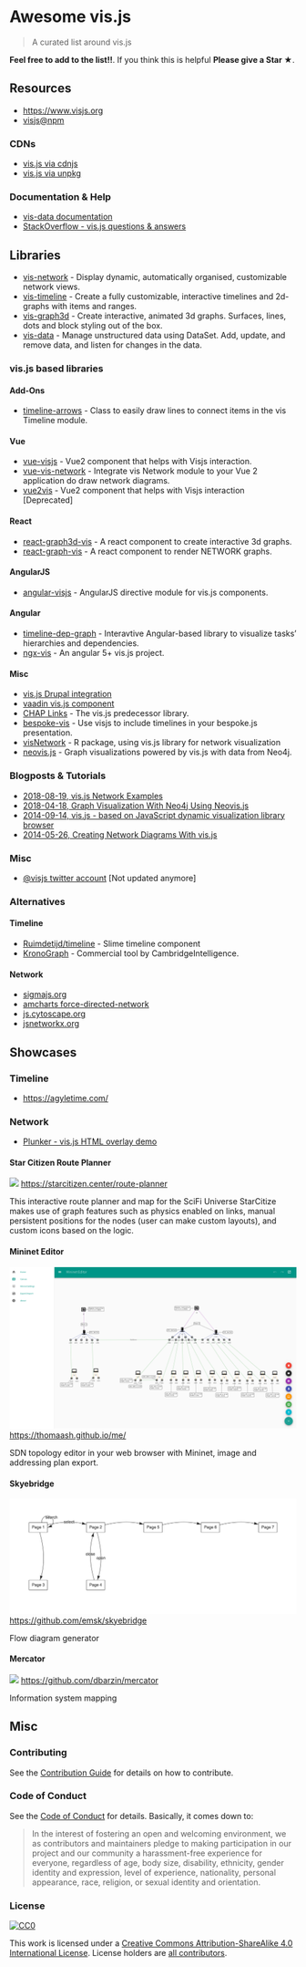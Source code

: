 # Awesome vis.js
> A curated list around vis.js

**Feel free to add to the list!!**. If you think this is helpful **Please give a Star ★**.

## Resources

- https://www.visjs.org
- [visjs@npm](https://www.npmjs.com/org/visjs)

### CDNs

- [vis.js via cdnjs](https://cdnjs.com/libraries/vis)
- [vis.js via unpkg](https://unpkg.com/vis)

### Documentation & Help

- [vis-data documentation](https://visjs.github.io/vis-data/)
- [StackOverflow - vis.js questions & answers](https://stackoverflow.com/questions/tagged/vis.js)

## Libraries

- [vis-network](https://github.com/visjs/vis-network) - Display dynamic, automatically organised, customizable network views.
- [vis-timeline](https://github.com/visjs/vis-timeline) - Create a fully customizable, interactive timelines and 2d-graphs with items and ranges.
- [vis-graph3d](https://github.com/visjs/vis-graph3d) - Create interactive, animated 3d graphs. Surfaces, lines, dots and block styling out of the box.
- [vis-data](https://github.com/visjs/vis-data) - Manage unstructured data using DataSet. Add, update, and remove data, and listen for changes in the data.

### vis.js based libraries

#### Add-Ons
- [timeline-arrows](https://github.com/javdome/timeline-arrows) - Class to easily draw lines to connect items in the vis Timeline module.     

#### Vue
- [vue-visjs](https://www.npmjs.com/package/vue-visjs) - Vue2 component that helps with Visjs interaction.
- [vue-vis-network](https://github.com/r3code/vue-vis-network) - Integrate vis Network module to your Vue 2 application do draw network diagrams.
- [vue2vis](https://www.npmjs.com/package/vue2vis) - Vue2 component that helps with Visjs interaction [Deprecated]

#### React
- [react-graph3d-vis](https://github.com/auquan/react-graph3d-vis) - A react component to create interactive 3d graphs.
- [react-graph-vis](https://github.com/crubier/react-graph-vis) - A react component to render NETWORK graphs.

#### AngularJS
- [angular-visjs](https://github.com/visjs/angular-visjs) - AngularJS directive module for vis.js components.

#### Angular
- [timeline-dep-graph](https://github.com/SarAhmed/timeline-dep-graph) - Interavtive Angular-based library to visualize tasks’ hierarchies and dependencies.
- [ngx-vis](https://github.com/visjs/ngx-vis) - An angular 5+ vis.js project.

#### Misc
- [vis.js Drupal integration](https://www.drupal.org/project/visjs)
- [vaadin vis.js component](https://vaadin.com/directory/component/visjs-vaadin-component)
- [CHAP Links](https://almende.github.io/chap-links-library/) - The vis.js predecessor library.
- [bespoke-vis](https://www.npmjs.com/package/bespoke-vis) - Use visjs to include timelines in your bespoke.js presentation.
- [visNetwork](https://github.com/datastorm-open/visNetwork) - R package, using vis.js library for network visualization
- [neovis.js](https://github.com/neo4j-contrib/neovis.js) - Graph visualizations powered by vis.js with data from Neo4j.


### Blogposts & Tutorials

- [2018-08-19, vis.js Network Examples](https://www.thetaranights.com/visjs-network-examples/)
- [2018-04-18, Graph Visualization With Neo4j Using Neovis.js](https://medium.com/neo4j/graph-visualization-with-neo4j-using-neovis-js-a2ecaaa7c379)
- [2014-09-14, vis.js - based on JavaScript dynamic visualization library browser](https://www.programering.com/a/MTN2YDNwATI.html)
- [2014-05-26, Creating Network Diagrams With vis.js](https://appendto.com/2017/05/creating-network-diagrams-vis-js/)

### Misc

- [@visjs twitter account](https://twitter.com/visjs) [Not updated anymore]

### Alternatives

#### Timeline

- [Ruimdetijd/timeline](https://github.com/Ruimdetijd/timeline) - Slime timeline component
- [KronoGraph](https://cambridge-intelligence.com/kronograph/features/) - Commercial tool by CambridgeIntelligence.

#### Network

- [sigmajs.org](http://sigmajs.org/)
- [amcharts force-directed-network](https://www.amcharts.com/demos/force-directed-network/)
- [js.cytoscape.org](http://js.cytoscape.org/)
- [jsnetworkx.org](http://jsnetworkx.org/)

## Showcases

### Timeline

- https://agyletime.com/

### Network

- [Plunker - vis.js HTML overlay demo](https://embed.plnkr.co/dznE73/)

#### Star Citizen Route Planner

![](./assets/star_citizen_route_planner.png)
https://starcitizen.center/route-planner

This interactive route planner and map for the SciFi Universe StarCitize makes use of graph features such as physics enabled on links, manual persistent positions for the nodes (user can make custom layouts), and custom icons based on the logic.

#### Mininet Editor

![Mininet Editor - Canvas](./assets/mininet_editor.png)
https://thomaash.github.io/me/

SDN topology editor in your web browser with Mininet, image and addressing plan export.

#### Skyebridge

![](https://github.com/emsk/skyebridge/raw/master/diagram.png)
https://github.com/emsk/skyebridge

Flow diagram generator

#### Mercator

![](https://github.com/dbarzin/mercator/blob/master/public/screenshots/mercator9.png)
https://github.com/dbarzin/mercator

Information system mapping


## Misc

### Contributing
See the [Contribution Guide](CONTRIBUTING.md) for details on how to contribute.

### Code of Conduct
See the [Code of Conduct](CODE-OF-CONDUCT.md) for details. Basically, it comes down to:
> In the interest of fostering an open and welcoming environment, we as
contributors and maintainers pledge to making participation in our project and
our community a harassment-free experience for everyone, regardless of age, body
size, disability, ethnicity, gender identity and expression, level of experience,
nationality, personal appearance, race, religion, or sexual identity and orientation.


### License
[![CC0](https://mirrors.creativecommons.org/presskit/buttons/88x31/svg/by-sa.svg)](https://creativecommons.org/licenses/by-sa/4.0/)

This work is licensed under a [Creative Commons Attribution-ShareAlike 4.0 International License](https://creativecommons.org/licenses/by-sa/4.0/).
License holders are [all contributors](http://github.com/visjs/awesome-visjs/graphs/contributors).
